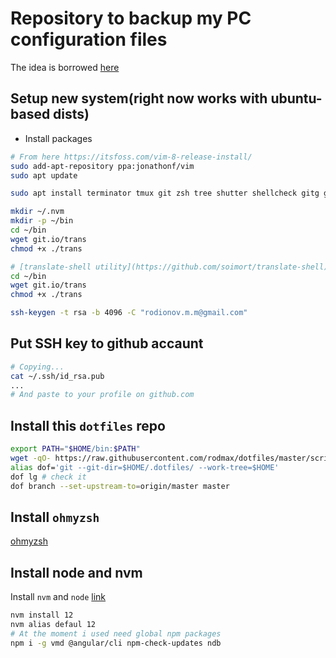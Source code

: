 # Repository to backup my PC configuration files
The idea is borrowed [here](https://developer.atlassian.com/blog/2016/02/best-way-to-store-dotfiles-git-bare-repo/)

## Setup new system(right now works with ubuntu-based dists)
- Install packages

```bash
# From here https://itsfoss.com/vim-8-release-install/
sudo add-apt-repository ppa:jonathonf/vim
sudo apt update

sudo apt install terminator tmux git zsh tree shutter shellcheck gitg gawk vim

mkdir ~/.nvm
mkdir -p ~/bin
cd ~/bin
wget git.io/trans
chmod +x ./trans

# [translate-shell utility](https://github.com/soimort/translate-shell)
cd ~/bin
wget git.io/trans
chmod +x ./trans

ssh-keygen -t rsa -b 4096 -C "rodionov.m.m@gmail.com"
```

## Put SSH key to github accaunt

```bash
# Copying...
cat ~/.ssh/id_rsa.pub
...
# And paste to your profile on github.com
```

## Install this `dotfiles` repo

```bash
export PATH="$HOME/bin:$PATH"
wget -qO- https://raw.githubusercontent.com/rodmax/dotfiles/master/scripts/dotfiles-install.sh | bash
alias dof='git --git-dir=$HOME/.dotfiles/ --work-tree=$HOME'
dof lg # check it
dof branch --set-upstream-to=origin/master master
```

## Install `ohmyzsh`
[ohmyzsh](http://ohmyz.sh/)

## Install node and nvm
Install  `nvm` and `node` [link](https://github.com/creationix/nvm)

```bash
nvm install 12
nvm alias defaul 12
# At the moment i used need global npm packages
npm i -g vmd @angular/cli npm-check-updates ndb
```
